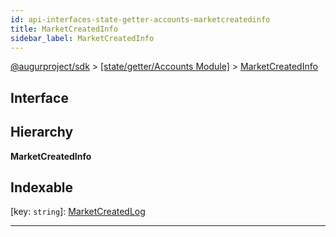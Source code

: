 ```yaml
---
id: api-interfaces-state-getter-accounts-marketcreatedinfo
title: MarketCreatedInfo
sidebar_label: MarketCreatedInfo
---
```


[@augurproject/sdk](api-readme.md) > [[state/getter/Accounts Module]](api-modules-state-getter-accounts-module.md) > [MarketCreatedInfo](api-interfaces-state-getter-accounts-marketcreatedinfo.md)

## Interface

## Hierarchy

**MarketCreatedInfo**

## Indexable

\[key: `string`\]:&nbsp;[MarketCreatedLog](api-interfaces-state-logs-types-marketcreatedlog.md)

---

